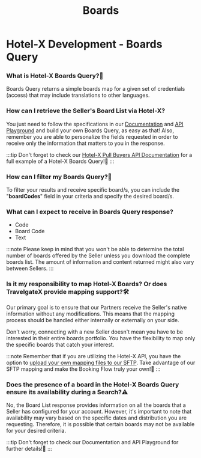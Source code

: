 ﻿---
title: Boards
sidebar_position: 4
---

# Hotel-X Development - Boards Query

### What is Hotel-X Boards Query?🏨
Boards Query returns a simple boards map for a given set of credentials (access) that may include translations to other languages.

### How can I retrieve the Seller's Board List via Hotel-X?
You just need to follow the specifications in our [Documentation](/docs/apis/for-buyers/hotel-x-pull-buyers-api/content/boards) and [API Playground](https://api.travelgatex.com/) and build your own Boards Query, as easy as that! Also, remember you are able to personalize the fields requested in order to receive only the information that matters to you in the response.

:::tip
Don't forget to check our [Hotel-X Pull Buyers API Documentation](/docs/apis/for-buyers/hotel-x-pull-buyers-api/content/boards#requests-examples) for a full example of a Hotel-X Boards Query!🚀
:::


### How can I filter my Boards Query?🔎
To filter your results and receive specific board/s, you can include the "**boardCodes**" field in your criteria and specify the desired board/s.

### What can I expect to receive in Boards Query response?
- Code
- Board Code
- Text

:::note
Please keep in mind that you won't be able to determine the total number of boards offered by the Seller unless you download the complete boards list. The amount of information and content returned might also vary between Sellers.
:::


### Is it my responsibility to map Hotel-X Boards? Or does TravelgateX provide mapping support?🛠️
Our primary goal is to ensure that our Partners receive the Seller's native information without any modifications. This means that the mapping process should be handled either internally or externally on your side.

Don't worry, connecting with a new Seller doesn't mean you have to be interested in their entire boards portfolio. You have the flexibility to map only the specific boards that catch your interest.

:::note
Remember that if you are utilizing the Hotel-X API, you have the option to [upload your own mapping files to our SFTP](/docs/apis/for-buyers/hotel-x-pull-buyers-api/plugins/mapping). Take advantage of our SFTP mapping and make the Booking Flow truly your own!🚀
:::

### Does the presence of a board in the Hotel-X Boards Query ensure its availability during a Search?⚠️
No, the Board List response provides information on all the boards that a Seller has configured for your account. However, it's important to note that availability may vary based on the specific dates and distribution you are requesting. Therefore, it is possible that certain boards may not be available for your desired criteria.

:::tip
Don't forget to check our Documentation and API Playground for further details!🚀
:::
 
